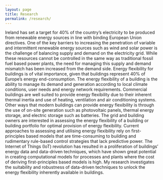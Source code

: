 ```yaml
---
layout: page
title: Research
permalink: /research/
---
```


Ireland has set a target for 40% of the country’s electricity to be produced from renewable energy sources 
in line with binding European Union directives. One of the key barriers to increasing the penetration of 
variable and intermittent renewable energy sources such as wind and solar power is the challenge of balancing 
supply and demand on the electricity grid. While these resources cannot be controlled in the same way as 
traditional fossil fuel based power plants, the need for managing this supply and demand mismatch has been 
increased from the demand side. Energy flexibility for buildings is of vital importance, given that buildings 
represent 40% of Europe’s energy end-consumption. The energy flexibility of a building is the ability to manage 
its demand and generation according to local climate conditions, user needs and energy network requirements. 
Commercial buildings are well suited to provide energy flexibility due to their inherent thermal inertia and use 
of heating, ventilation and air conditioning systems. Other ways that modern buildings can provide energy 
flexibility is through the use of on-site generation such as photovoltaic panels, thermal energy storage, and 
electric storage such as batteries. The grid and building owners are interested in assessing the energy flexibility 
of a building or building portfolio for optimal provision of energy flexibility. Current approaches to assessing 
and utilising energy flexibility rely on first-principles based models that are time-consuming to building and 
rudimentary rule-based control strategies that lack predictive power. The Internet of Things (IoT) revolution has 
resulted in a proliferation of buildings’ energy data and data-driven techniques, which have shown great potential in creating 
computational models for processes and plants where the cost of deriving first-principles based models is high. My 
research investigates the suitability and robustness of data-driven techniques to unlock the energy flexibility 
inherently available in buildings.
